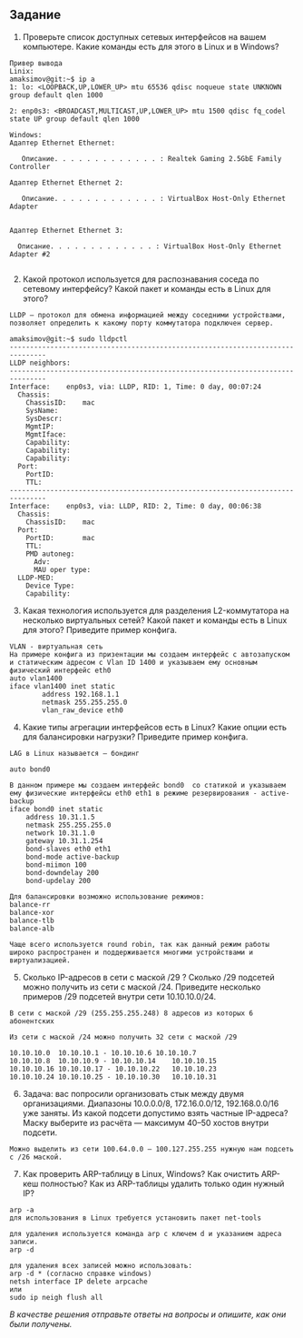 ## Задание

1. Проверьте список доступных сетевых интерфейсов на вашем компьютере. Какие команды есть для этого в Linux и в Windows?
```
Привер вывода
Linix:
amaksimov@git:~$ ip a
1: lo: <LOOPBACK,UP,LOWER_UP> mtu 65536 qdisc noqueue state UNKNOWN group default qlen 1000
    
2: enp0s3: <BROADCAST,MULTICAST,UP,LOWER_UP> mtu 1500 qdisc fq_codel state UP group default qlen 1000
   
Windows:
Адаптер Ethernet Ethernet:

   Описание. . . . . . . . . . . . . : Realtek Gaming 2.5GbE Family Controller
   
Адаптер Ethernet Ethernet 2:

   Описание. . . . . . . . . . . . . : VirtualBox Host-Only Ethernet Adapter
   

Адаптер Ethernet Ethernet 3:

  Описание. . . . . . . . . . . . . : VirtualBox Host-Only Ethernet Adapter #2
   
```

2. Какой протокол используется для распознавания соседа по сетевому интерфейсу? Какой пакет и команды есть в Linux для этого?
```
LLDP – протокол для обмена информацией между соседними устройствами,
позволяет определить к какому порту коммутатора подключен сервер.

amaksimov@git:~$ sudo lldpctl
-------------------------------------------------------------------------------
LLDP neighbors:
-------------------------------------------------------------------------------
Interface:    enp0s3, via: LLDP, RID: 1, Time: 0 day, 00:07:24
  Chassis:
    ChassisID:    mac 
    SysName:      
    SysDescr:     
    MgmtIP:       
    MgmtIface:    
    Capability:   
    Capability:   
    Capability:   
  Port:
    PortID:       
    TTL:          
-------------------------------------------------------------------------------
Interface:    enp0s3, via: LLDP, RID: 2, Time: 0 day, 00:06:38
  Chassis:
    ChassisID:    mac 
  Port:
    PortID:       mac 
    TTL:          
    PMD autoneg:  
      Adv:          
      MAU oper type: 
  LLDP-MED:
    Device Type:  
    Capability:   

```

3. Какая технология используется для разделения L2-коммутатора на несколько виртуальных сетей? Какой пакет и команды есть в Linux для этого? Приведите пример конфига.
```
VLAN - виртуальная сеть
На примере конфига из призентации мы создаем интерфейс с автозапуском и статическим адресом с Vlan ID 1400 и указываем ему основным физический интерфейс eth0
auto vlan1400
iface vlan1400 inet static
        address 192.168.1.1
        netmask 255.255.255.0
        vlan_raw_device eth0
```

4. Какие типы агрегации интерфейсов есть в Linux? Какие опции есть для балансировки нагрузки? Приведите пример конфига.
```
LAG в Linux называется – бондинг

auto bond0

В данном примере мы создаем интерфейс bond0  со статикой и указываем ему физические интерфейсы eth0 eth1 в режиме резервирования - active-backup
iface bond0 inet static
    address 10.31.1.5
    netmask 255.255.255.0
    network 10.31.1.0
    gateway 10.31.1.254
    bond-slaves eth0 eth1
    bond-mode active-backup
    bond-miimon 100
    bond-downdelay 200
    bond-updelay 200

Для балансировки возможно использование режимов: 
balance-rr
balance-xor
balance-tlb
balance-alb

Чаще всего используется round robin, так как данный режим работы широко распространен и поддерживается многими устройствами и виртуализацией.
```

5. Сколько IP-адресов в сети с маской /29 ? Сколько /29 подсетей можно получить из сети с маской /24. Приведите несколько примеров /29 подсетей внутри сети 10.10.10.0/24.
```
В сети с маской /29 (255.255.255.248) 8 адресов из которых 6 абонентских

Из сети с маской /24 можно получить 32 сети с маской /29

10.10.10.0	10.10.10.1 - 10.10.10.6	10.10.10.7
10.10.10.8	10.10.10.9 - 10.10.10.14	10.10.10.15
10.10.10.16	10.10.10.17 - 10.10.10.22	10.10.10.23
10.10.10.24	10.10.10.25 - 10.10.10.30	10.10.10.31
```

6. Задача: вас попросили организовать стык между двумя организациями. Диапазоны 10.0.0.0/8, 172.16.0.0/12, 192.168.0.0/16 уже заняты. Из какой подсети допустимо взять частные IP-адреса? Маску выберите из расчёта — максимум 40–50 хостов внутри подсети.
```
Можно выделить из сети 100.64.0.0 — 100.127.255.255 нужную нам подсеть с /26 маской.
```

7. Как проверить ARP-таблицу в Linux, Windows? Как очистить ARP-кеш полностью? Как из ARP-таблицы удалить только один нужный IP?
```
arp -a
для использования в Linux требуется установить пакет net-tools

для удаления используется команда arp с ключем d и указанием адреса записи.
arp -d

для удаления всех записей можно использовать:
arp -d * (согласно справке windows)
netsh interface IP delete arpcache 
или
sudo ip neigh flush all 
```

*В качестве решения отправьте ответы на вопросы и опишите, как они были получены.*
